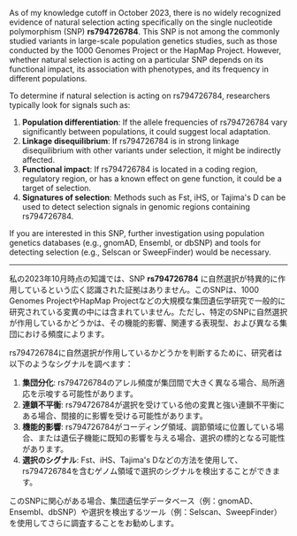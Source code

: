 As of my knowledge cutoff in October 2023, there is no widely recognized evidence of natural selection acting specifically on the single nucleotide polymorphism (SNP) **rs794726784**. This SNP is not among the commonly studied variants in large-scale population genetics studies, such as those conducted by the 1000 Genomes Project or the HapMap Project. However, whether natural selection is acting on a particular SNP depends on its functional impact, its association with phenotypes, and its frequency in different populations.

To determine if natural selection is acting on rs794726784, researchers typically look for signals such as:

1. **Population differentiation**: If the allele frequencies of rs794726784 vary significantly between populations, it could suggest local adaptation.
2. **Linkage disequilibrium**: If rs794726784 is in strong linkage disequilibrium with other variants under selection, it might be indirectly affected.
3. **Functional impact**: If rs794726784 is located in a coding region, regulatory region, or has a known effect on gene function, it could be a target of selection.
4. **Signatures of selection**: Methods such as Fst, iHS, or Tajima's D can be used to detect selection signals in genomic regions containing rs794726784.

If you are interested in this SNP, further investigation using population genetics databases (e.g., gnomAD, Ensembl, or dbSNP) and tools for detecting selection (e.g., Selscan or SweepFinder) would be necessary.

---

私の2023年10月時点の知識では、SNP **rs794726784** に自然選択が特異的に作用しているという広く認識された証拠はありません。このSNPは、1000 Genomes ProjectやHapMap Projectなどの大規模な集団遺伝学研究で一般的に研究されている変異の中には含まれていません。ただし、特定のSNPに自然選択が作用しているかどうかは、その機能的影響、関連する表現型、および異なる集団における頻度によります。

rs794726784に自然選択が作用しているかどうかを判断するために、研究者は以下のようなシグナルを調べます：

1. **集団分化**: rs794726784のアレル頻度が集団間で大きく異なる場合、局所適応を示唆する可能性があります。
2. **連鎖不平衡**: rs794726784が選択を受けている他の変異と強い連鎖不平衡にある場合、間接的に影響を受ける可能性があります。
3. **機能的影響**: rs794726784がコーディング領域、調節領域に位置している場合、または遺伝子機能に既知の影響を与える場合、選択の標的となる可能性があります。
4. **選択のシグナル**: Fst、iHS、Tajima's Dなどの方法を使用して、rs794726784を含むゲノム領域で選択のシグナルを検出することができます。

このSNPに関心がある場合、集団遺伝学データベース（例：gnomAD、Ensembl、dbSNP）や選択を検出するツール（例：Selscan、SweepFinder）を使用してさらに調査することをお勧めします。